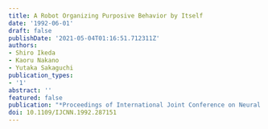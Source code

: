 ```yaml
---
title: A Robot Organizing Purposive Behavior by Itself
date: '1992-06-01'
draft: false
publishDate: '2021-05-04T01:16:51.712311Z'
authors:
- Shiro Ikeda
- Kaoru Nakano
- Yutaka Sakaguchi
publication_types:
- '1'
abstract: ''
featured: false
publication: "*Proceedings of International Joint Conference on Neural Networks (IJCNN'92)*"
doi: 10.1109/IJCNN.1992.287151
---
```

